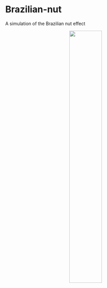 # Brazilian-nut
A simulation of the Brazilian nut effect
</p>
<p align="center">
<img src="Granular1.gif" height="45%" width="45%"> 

